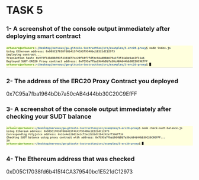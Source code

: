 # TASK 5

### 1- A screenshot of the console output immediately after deploying smart contract

<img src="https://github.com/orhanors/nervos-hackhaton/blob/master/task5/deploy-proxy.png" />

### 2- The address of the ERC20 Proxy Contract you deployed

0x7C95a7fba1964bDb7a50cAB4d44bb30C20C9EfFF

### 3- A screenshot of the console output immediately after checking your SUDT balance

<img src="https://github.com/orhanors/nervos-hackhaton/blob/master/task5/sudt-balance.png" />

### 4- The Ethereum address that was checked

0xD05C17038fd6b415f4CA379540bc1E521dC12973
